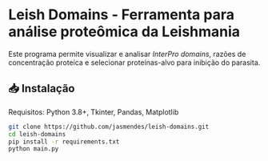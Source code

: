 
# Leish Domains - Ferramenta para análise proteômica da Leishmania  
Este programa permite visualizar e analisar *InterPro domains*, razões de concentração proteica e selecionar proteínas-alvo para inibição do parasita.  

## 📥 Instalação  
Requisitos: Python 3.8+, Tkinter, Pandas, Matplotlib  
```bash
git clone https://github.com/jasmendes/leish-domains.git  
cd leish-domains 
pip install -r requirements.txt  
python main.py  
